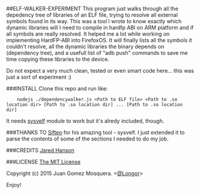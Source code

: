 
##ELF-WALKER-EXPERIMENT
This program just walks through all the depedency tree of libraries of an ELF file, trying to resolve all external symbols found in its way.
This was a tool I wrote to know exactly which dynamic libraries will I need to compile in hardfp ABI on ARM platform and if all symbols are really resolved. It helped me a lot while working on implementing HardFP-ABI into FirefoxOS.
It will finally lists all the symbols it couldn't resolve, all the dynamic libraries the binary depends on (dependency tree), and a usefull list of "adb push" commands to save me time copying these libraries to the device.

Do not expect a very much clean, tested or even smart code here... this was just a sort of experiment :)

###INSTALL
Clone this repo and run like:

        nodejs ./dependencywalker.js <Path to ELF file> <Path to .so location dir> [Path to .so location dir] ... [Path to .so location dir]

It needs [sysvelf](https://github.com/sifteo/node-elf) module to work but it's alredy included, though.

###THANKS TO
[Sifteo](https://github.com/sifteo) for his amazing tool - sysvelf. I just extended it to parse the contents of some of the sections I needed to do my job.

###CREDITS
[Jared Hanson](http://github.com/jaredhanson)

###LICENSE
[The MIT License](http://opensource.org/licenses/MIT)


Copyright (c) 2015 Juan Gomez Mosquera. <[@Longor](https://twitter.com/Longor)>


Enjoy!
